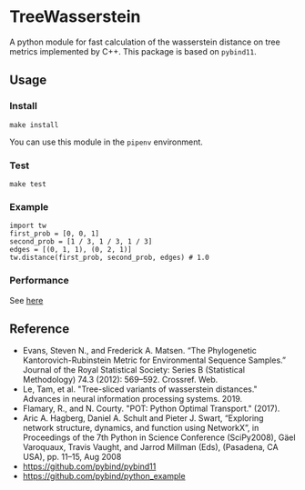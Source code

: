# TreeWasserstein

A python module for fast calculation of the wasserstein distance on tree metrics implemented by C++. This package is based on `pybind11`.

## Usage

### Install

```
make install
```

You can use this module in the `pipenv` environment.

### Test

```
make test
```

### Example

```
import tw
first_prob = [0, 0, 1]
second_prob = [1 / 3, 1 / 3, 1 / 3]
edges = [(0, 1, 1), (0, 2, 1)]
tw.distance(first_prob, second_prob, edges) # 1.0
```

### Performance

See [here](examples/example.ipynb)

## Reference

- Evans, Steven N., and Frederick A. Matsen. “The Phylogenetic Kantorovich-Rubinstein Metric for Environmental Sequence Samples.” Journal of the Royal Statistical Society: Series B (Statistical Methodology) 74.3 (2012): 569–592. Crossref. Web.
- Le, Tam, et al. "Tree-sliced variants of wasserstein distances." Advances in neural information processing systems. 2019.
- Flamary, R., and N. Courty. "POT: Python Optimal Transport." (2017).
- Aric A. Hagberg, Daniel A. Schult and Pieter J. Swart, “Exploring network structure, dynamics, and function using NetworkX”, in Proceedings of the 7th Python in Science Conference (SciPy2008), Gäel Varoquaux, Travis Vaught, and Jarrod Millman (Eds), (Pasadena, CA USA), pp. 11–15, Aug 2008
- https://github.com/pybind/pybind11
- https://github.com/pybind/python_example
